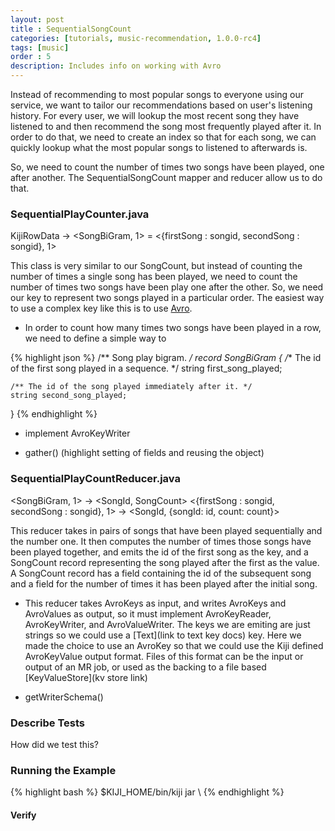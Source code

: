 ```yaml
---
layout: post
title : SequentialSongCount
categories: [tutorials, music-recommendation, 1.0.0-rc4]
tags: [music]
order : 5
description: Includes info on working with Avro
---
```



Instead of recommending to most popular songs to everyone using our service, we want to tailor our
recommendations based on user's listening history. For every user, we will lookup the most recent
song they have listened to and then recommend the song most frequently played after it. In order
to do that, we need to create an index so that for each song, we can quickly lookup what the
most popular songs to listened to afterwards is.

So, we need to count the number of times two songs have been played, one after another. The 
SequentialSongCount mapper and reducer allow us to do that.

### SequentialPlayCounter.java
KijiRowData -> <SongBiGram, 1> = <{firstSong : songid, secondSong : songid}, 1>

This class is very similar to our SongCount, but instead of counting the number of times a single
song has been played, we need to count the number of times two songs have been play one after the
other. So, we need our key to represent two songs played in a particular order. The easiest way
to use a complex key like this is to use [Avro](linktosomething).

* In order to count how many times two songs have been played in a row, we need to define a simple
way to 

{% highlight json %}
  /** Song play bigram. */
  record SongBiGram {
    /** The id of the first song played in a sequence. */
    string first_song_played;

    /** The id of the song played immediately after it. */
    string second_song_played;
  }
{% endhighlight %}

* implement AvroKeyWriter

* gather() (highlight setting of fields and reusing the object)


### SequentialPlayCountReducer.java
<SongBiGram, 1> -> <SongId, SongCount>
<{firstSong : songid, secondSong : songid}, 1> -> <SongId, {songId: id, count: count}>

This reducer takes in pairs of songs that have been played sequentially and the number one.
It then computes the number of times those songs have been played together, and emits the id of
the first song as the key, and a SongCount record representing the song played after the first as
the value. A SongCount record has a field containing the id of the subsequent song and a field
for the number of times it has been played after the initial song.

* This reducer takes AvroKeys as input, and writes AvroKeys and AvroValues as output, so it must
implement AvroKeyReader, AvroKeyWriter, and AvroValueWriter. The keys we are emiting are just strings
so we could use a [Text](link to text key docs) key. Here we made the choice to use an AvroKey so
that we could use the Kiji defined AvroKeyValue output format. Files of this format can be the input
or output of an MR job, or used as the backing to a file based [KeyValueStore](kv store link)

* getWriterSchema() 

### Describe Tests
How did we test this?

### Running the Example

<div class="userinput">
{% highlight bash %}
$KIJI_HOME/bin/kiji jar \
{% endhighlight %}
</div>

#### Verify
